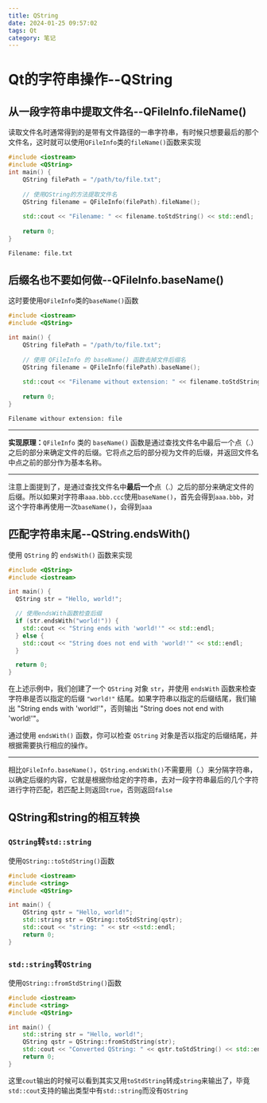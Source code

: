 ```yaml
---
title: QString
date: 2024-01-25 09:57:02
tags: Qt
category: 笔记
---
```


# Qt的字符串操作--QString

## 从一段字符串中提取文件名--QFileInfo.fileName()

读取文件名时通常得到的是带有文件路径的一串字符串，有时候只想要最后的那个文件名，这时就可以使用`QFileInfo`类的`fileName()`函数来实现

```cpp
#include <iostream>
#include <QString>
int main() {
    QString filePath = "/path/to/file.txt";
    
    // 使用QString的方法提取文件名
    QString filename = QFileInfo(filePath).fileName();
    
    std::cout << "Filename: " << filename.toStdString() << std::endl;
    
    return 0;
}
```

```bash
Filename: file.txt
```

## 后缀名也不要如何做--QFileInfo.baseName()

这时要使用`QFileInfo`类的`baseName()`函数

```cpp
#include <iostream>
#include <QString>

int main() {
    QString filePath = "/path/to/file.txt";
    
    // 使用 QFileInfo 的 baseName() 函数去掉文件后缀名
    QString filename = QFileInfo(filePath).baseName();
    
    std::cout << "Filename without extension: " << filename.toStdString() << std::endl;
    
    return 0;
}
```

```bash
Filename withour extension: file
```

***

**实现原理：**`QFileInfo` 类的 `baseName()` 函数是通过查找文件名中最后一个点（.）之后的部分来确定文件的后缀。它将点之后的部分视为文件的后缀，并返回文件名中点之前的部分作为基本名称。

***

注意上面提到了，是通过查找文件名中**最后一个**点（.）之后的部分来确定文件的后缀。所以如果对字符串`aaa.bbb.ccc`使用`baseName()`，首先会得到`aaa.bbb`，对这个字符串再使用一次`baseName()`，会得到`aaa`

## 匹配字符串末尾--QString.endsWith()

使用 `QString` 的 `endsWith()` 函数来实现

```cpp
#include <QString>
#include <iostream>

int main() {
  QString str = "Hello, world!";

  // 使用endsWith函数检查后缀
  if (str.endsWith("world!")) {
    std::cout << "String ends with 'world!'" << std::endl;
  } else {
    std::cout << "String does not end with 'world!'" << std::endl;
  }

  return 0;
}
```

在上述示例中，我们创建了一个 `QString` 对象 `str`，并使用 `endsWith` 函数来检查字符串是否以指定的后缀 `"world!"` 结尾。如果字符串以指定的后缀结尾，我们输出 "String ends with 'world!'"，否则输出 "String does not end with 'world!'"。

通过使用 `endsWith()` 函数，你可以检查 `QString` 对象是否以指定的后缀结尾，并根据需要执行相应的操作。

***

相比`QFileInfo.baseName()`，`QString.endsWith()`不需要用（.）来分隔字符串，以确定后缀的内容，它就是根据你给定的字符串，去对一段字符串最后的几个字符进行字符匹配，若匹配上则返回`true`，否则返回`false`

## QString和string的相互转换

### `QString`转`std::string`

使用`QString::toStdString()`函数

```cpp
#include <iostream>
#include <string>
#include <QString>

int main() {
    QString qstr = "Hello, world!";    
    std::string str = QString::toStdString(qstr);    
    std::cout << "string: " << str <<std::endl;
    return 0;
}
```



### `std::string`转`QString`

使用`QString::fromStdString()`函数

```cpp
#include <iostream>
#include <string>
#include <QString>

int main() {
    std::string str = "Hello, world!";   
    QString qstr = QString::fromStdString(str);    
    std::cout << "Converted QString: " << qstr.toStdString() << std::endl;
    return 0;
}
```

这里`cout`输出的时候可以看到其实又用`toStdString`转成`string`来输出了，毕竟`std::cout`支持的输出类型中有`std::string`而没有`QString`

